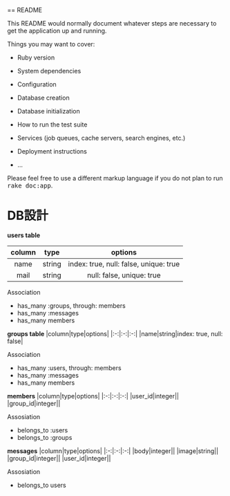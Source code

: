 == README

This README would normally document whatever steps are necessary to get the
application up and running.

Things you may want to cover:

* Ruby version

* System dependencies

* Configuration

* Database creation

* Database initialization

* How to run the test suite

* Services (job queues, cache servers, search engines, etc.)

* Deployment instructions

* ...


Please feel free to use a different markup language if you do not plan to run
<tt>rake doc:app</tt>.

# DB設計

**users table**

|column|type|options|
|:-:|:-:|:-:|
|name|string|index: true, null: false, unique: true|
|mail|string|null: false, unique: true|

Association
* has_many :groups, through: members
* has_many :messages
* has_many members

**groups table**
|column|type|options|
|:-:|:-:|:-:|
|name|string|index: true, null: false|

Association
* has_many :users, through: members
* has_many :messages
* has_many members

**members**
|column|type|options|
|:-:|:-:|:-:|
|user_id|integer||
|group_id|integer||

Assosiation
* belongs_to :users
* belongs_to :groups

**messages**
|column|type|options|
|:-:|:-:|:-:|
|body|integer||
|image|string||
|group_id|integer||
|user_id|integer||

Assosiation
* belongs_to users
